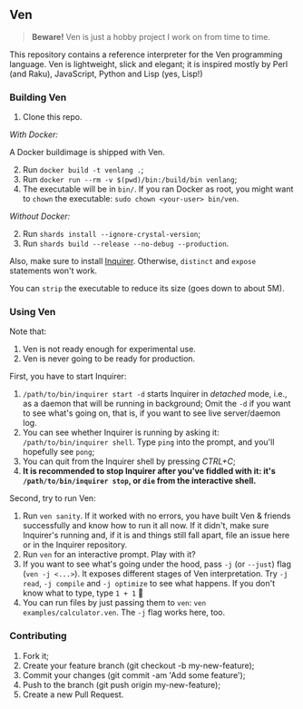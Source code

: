 ## Ven

> **Beware!** Ven is just a hobby project I work on from time to time.

This repository contains a reference interpreter for the Ven
programming language. Ven is lightweight, slick and elegant;
it is inspired mostly by Perl (and Raku), JavaScript, Python
and Lisp (yes, Lisp!)

### Building Ven

1. Clone this repo.

*With Docker:*

A Docker buildimage is shipped with Ven.

2. Run `docker build -t venlang .`;
3. Run `docker run --rm -v $(pwd)/bin:/build/bin venlang`;
4. The executable will be in `bin/`. If you ran Docker as root,
   you might want to `chown` the executable: `sudo chown <your-user> bin/ven`.

*Without Docker:*

2. Run `shards install --ignore-crystal-version`;
3. Run `shards build --release --no-debug --production`.

Also, make sure to install [Inquirer](https://github.com/homonoidian/inquirer).
Otherwise, `distinct` and `expose` statements won't work.

You can `strip` the executable to reduce its size (goes down to about 5M).

### Using Ven

Note that:

1. Ven is not ready enough for experimental use.
2. Ven is never going to be ready for production.

First, you have to start Inquirer:

1. `/path/to/bin/inquirer start -d` starts Inquirer in *detached* mode,
   i.e., as a daemon that will be running in background; Omit the `-d`
   if you want to see what's going on, that is, if you want to see live
   server/daemon log.
2. You can see whether Inquirer is running by asking it: `/path/to/bin/inquirer shell`.
   Type `ping` into the prompt, and you'll hopefully see `pong`;
3. You can quit from the Inquirer shell by pressing *CTRL+C*;
4. **It is recommended to stop Inquirer after you've fiddled with it: it's
   `/path/to/bin/inquirer stop`, or `die` from the interactive shell.**

Second, try to run Ven:

1. Run `ven sanity`. If it worked with no errors, you have built Ven &
   friends successfully and know how to run it all now. If it didn't,
   make sure Inquirer's running and, if it is and things still fall
   apart, file an issue here or in the Inquirer repository.
2. Run `ven` for an interactive prompt. Play with it?
3. If you want to see what's going under the hood, pass `-j` (or `--just`) flag
   (`ven -j <...>`). It exposes different stages of Ven interpretation. Try
   `-j read`, `-j compile` and `-j optimize` to see what happens. If you don't
   know what to type, type `1 + 1` :slightly_smiling_face:
4. You can run files by just passing them to `ven`: `ven examples/calculator.ven`.
   The `-j` flag works here, too.

### Contributing

1. Fork it;
2. Create your feature branch (git checkout -b my-new-feature);
3. Commit your changes (git commit -am 'Add some feature');
4. Push to the branch (git push origin my-new-feature);
5. Create a new Pull Request.
